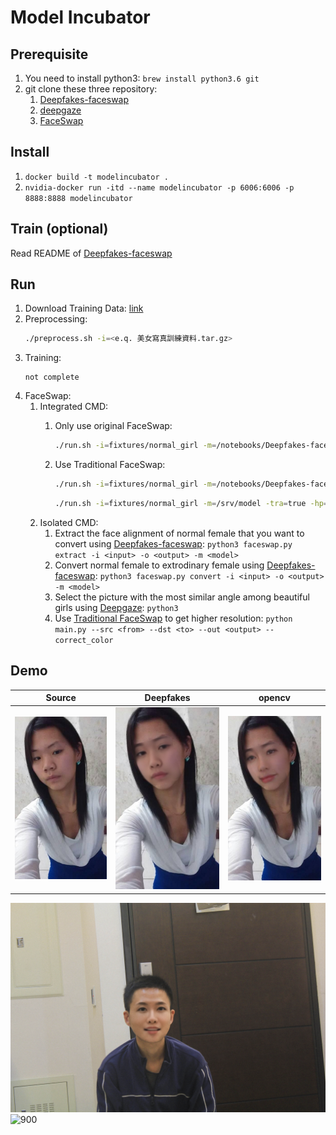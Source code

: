 # Model Incubator

## Prerequisite

1. You need to install python3: `brew install python3.6 git`
2. git clone these three repository: 
	1. [Deepfakes-faceswap](https://github.com/ModelIncubator/Deepfakes-faceswap)
	2. [deepgaze](https://github.com/ModelIncubator/deepgaze)
	3. [FaceSwap](https://github.com/ModelIncubator/FaceSwap)

## Install

1. `docker build -t modelincubator .`
2. `nvidia-docker run -itd --name modelincubator -p 6006:6006 -p 8888:8888 modelincubator`

## Train (optional)

Read README of [Deepfakes-faceswap](https://github.com/ModelIncubator/Deepfakes-faceswap)

## Run

1. Download Training Data: [link](https://drive.google.com/open?id=1aTbHp0wqmNEfAUO5dN8aYrYfXTBP3AvM)
2. Preprocessing:
	```bash
	./preprocess.sh -i=<e.q. 美女寫真訓練資料.tar.gz>
	```
3. Training:
	```
	not complete
	```
4. FaceSwap:
	1. Integrated CMD:
		1. Only use original FaceSwap:
			
			```bash
			./run.sh -i=fixtures/normal_girl -m=/notebooks/Deepfakes-faceswap/model -tra=false
			```
		2. Use Traditional FaceSwap:

			```bash
			./run.sh -i=fixtures/normal_girl -m=/notebooks/Deepfakes-faceswap/model -tra=true -hp=金惠美 -ex=false
			```

			```bash
			./run.sh -i=fixtures/normal_girl -m=/srv/model -tra=true -hp=嚴智恩 -ex=false
			```
	2. Isolated CMD:
		1. Extract the face alignment of normal female that you want to convert using [Deepfakes-faceswap](https://github.com/ModelIncubator/Deepfakes-faceswap): `python3 faceswap.py extract -i <input> -o <output> -m <model>`
		2. Convert normal female to extrodinary female using [Deepfakes-faceswap](https://github.com/ModelIncubator/Deepfakes-faceswap): `python3 faceswap.py convert -i <input> -o <output> -m <model>`
		3. Select the picture with the most similar angle among beautiful girls using [Deepgaze](https://github.com/ModelIncubator/deepgaze): `python3 `
		4. Use [Traditional FaceSwap](https://github.com/ModelIncubator/FaceSwap) to get higher resolution: `python main.py --src <from> --dst <to> --out <output> --correct_color`

## Demo

| Source | Deepfakes | opencv |
| --- | --- | --- |
|![](fixtures/normal_girl/5.jpg) | ![](docs/deepfake.jpg) | ![](docs/opencv.jpg) |

![600](docs/600.jpg)
![900](docs/900.jpg)
